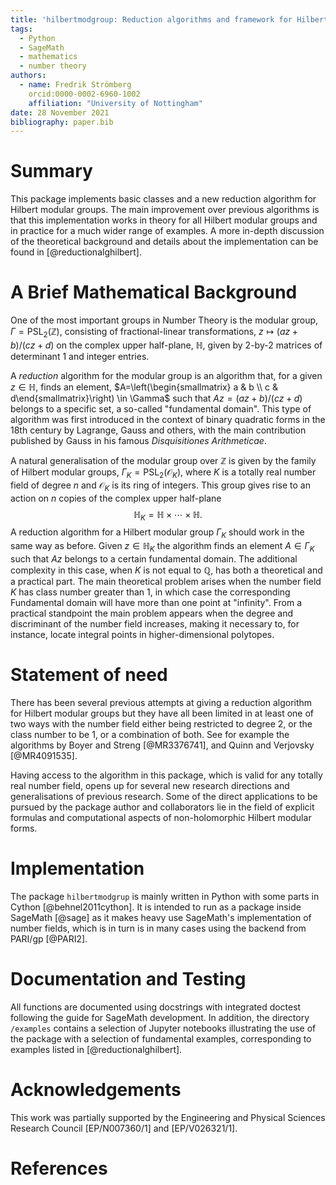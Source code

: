 ```yaml
---
title: 'hilbertmodgroup: Reduction algorithms and framework for Hilbert Modular Groups'
tags:
  - Python
  - SageMath
  - mathematics
  - number theory
authors:
  - name: Fredrik Strömberg 
    orcid:0000-0002-6960-1002
    affiliation: "University of Nottingham"
date: 28 November 2021
bibliography: paper.bib
---
```


# Summary

This package implements basic classes and a new reduction algorithm for Hilbert modular groups. 
The main improvement over previous algorithms is that
this implementation works in theory for all Hilbert modular groups and in practice for a much 
wider range of examples. A more in-depth discussion of the theoretical background and details about the implementation can be found in [@reductionalghilbert].


# A Brief Mathematical Background 

One of the most important groups in Number Theory is the modular group, $\Gamma=\mathrm{PSL}_2(\mathbb{Z})$, 
consisting of fractional-linear transformations, $z\mapsto (az+b)/(cz+d)$ on the complex upper
half-plane, $\mathbb{H}$, given by 2-by-2 matrices of determinant 1 and integer entries. 

A *reduction* algorithm for the modular group is an algorithm that, for a given $z \in \mathbb{H}$, 
finds an element, $A=\left(\begin{smallmatrix} a & b \\ c & d\end{smallmatrix}\right) \in \Gamma$ such that $Az=(az+b)/(cz+d)$ 
belongs to a specific set, a so-called "fundamental domain". 
This type of algorithm was first introduced in the context of binary quadratic forms in the 
18th century by Lagrange, Gauss and others, with the main contribution 
published by Gauss in his famous *Disquisitiones Arithmeticae*.

A natural generalisation of the modular group over $\mathbb{Z}$
is given by the family of Hilbert modular groups, $\Gamma_K=\mathrm{PSL}_2(\mathcal{O}_K)$, 
where $K$ is a totally real number field of degree $n$ and $\mathcal{O}_K$ is its ring of integers. 
This group gives rise to an action on $n$ copies of the complex upper half-plane 
$$\mathbb{H}_K=\mathbb{H} \times \cdots \times \mathbb{H}.$$ 
A reduction algorithm for a Hilbert modular group $\Gamma_K$ 
should work in the same way as before. Given $z \in \mathbb{H}_K$ the algorithm finds an element 
$A \in \Gamma_K$ such that $Az$ belongs to a certain fundamental domain. 
The additional complexity in this case, when $K$ is not equal to $\mathbb{Q}$,
has both a theoretical and a practical part. The main theoretical problem arises 
when the number field $K$ has class number greater than 1, in which case the corresponding
Fundamental domain will have more than one point at "infinity". 
From a practical standpoint the main problem appears when the degree and discriminant 
of the number field increases, making it necessary to, for instance, locate 
integral points in higher-dimensional polytopes. 

# Statement of need

There has been several previous attempts at giving a reduction algorithm for Hilbert modular groups 
but they have all been limited in at least one of two ways with 
 the number field either being restricted to degree 2, or the class number to be $1$, or a combination of both. 
See for example the algorithms by Boyer and Streng [@MR3376741], and Quinn and Verjovsky [@MR4091535].


Having access to the algorithm in this package, which is valid for any totally real number field, 
opens up for several new research directions and generalisations of previous research. 
Some of the direct applications to be pursued by the package author and collaborators 
lie in the field of explicit formulas and computational aspects of non-holomorphic Hilbert modular forms. 

# Implementation

The package `hilbertmodgrup` is mainly written in Python with some parts in Cython [@behnel2011cython]. 
It is intended to run as a package inside SageMath [@sage] as it 
makes heavy use SageMath's implementation of 
number fields, which is in turn is in many cases using the backend from PARI/gp [@PARI2].

# Documentation and Testing
All functions are documented using docstrings with integrated doctest 
following the guide for SageMath development. 
In addition, the directory `/examples` contains a selection of 
Jupyter notebooks illustrating the use of the package with 
a selection of fundamental examples, corresponding to examples listed in 
[@reductionalghilbert].


# Acknowledgements
This work was partially supported by the Engineering and Physical Sciences Research Council [EP/N007360/1] and [EP/V026321/1].

# References